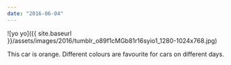 ```yaml
---
date: "2016-06-04"
---
```


![yo yo]({{ site.baseurl }}/assets/images/2016/tumblr_o89f1cMGb81r16syio1_1280-1024x768.jpg)

This car is orange. Different colours are favourite for cars on different days.
